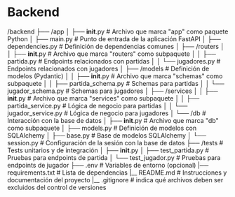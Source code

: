 # Backend

/backend
├── /app
│   ├── __init__.py                 # Archivo que marca "app" como paquete Python
│   ├── main.py                     # Punto de entrada de la aplicación FastAPI
│   ├── dependencies.py             # Definición de dependencias comunes
│   ├── /routers
│   │   ├── __init__.py             # Archivo que marca "routers" como subpaquete
│   │   ├── partida.py              # Endpoints relacionados con partidas
│   │   └── jugadores.py            # Endpoints relacionados con jugadores
│   ├── /models                     # Definición de modelos (Pydantic)
│   │   ├── __init__.py             # Archivo que marca "schemas" como subpaquete
│   │   ├── partida_schema.py              # Schemas para partidas
│   │   └── jugador_schema.py              # Schemas para jugadores
│   ├── /services
│   │   ├── __init__.py             # Archivo que marca "services" como subpaquete
│   │   ├── partida_service.py      # Lógica de negocio para partidas
│   │   └── jugador_service.py      # Lógica de negocio para jugadores
│   └── /db                         # Interacción con la base de datos
│       ├── __init__.py             # Archivo que marca "db" como subpaquete
│       ├── models.py               # Definición de modelos con SQLAlchemy
│       ├── base.py                 # Base de modelos SQLAlchemy
│       └── session.py              # Configuración de la sesión con la base de datos
├── /tests                          # Tests unitarios y de integración
│   ├── __init__.py
│   ├── test_partida.py             # Pruebas para endpoints de partida
│   └── test_jugador.py             # Pruebas para endpoints de jugador
├── .env                            # Variables de entorno (opcional)
|── requirements.txt                # Lista de dependencias
|__ README.md                       # Instrucciones y documentación del proyecto
|__ .gitignore                      # indica qué archivos deben ser excluidos del control de versiones
